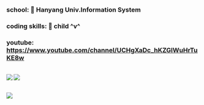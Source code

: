 ### school: 🦁 Hanyang Univ.Information System

### coding skills: 🧒 child ^v^ 

### youtube: https://www.youtube.com/channel/UCHgXaDc_hKZGlWuHrTuKE8w

<br>
<img align='left' src='https://github-readme-stats.vercel.app/api/top-langs/?username=dongwook1214&layout=compact'><img align='left' src='http://mazassumnida.wtf/api/v2/generate_badge?boj=dongwook1214'>

<br><br>
<img align='center' src='https://github-readme-stats.vercel.app/api?username=dongwook1214&show_icons=true&theme=radical'>
